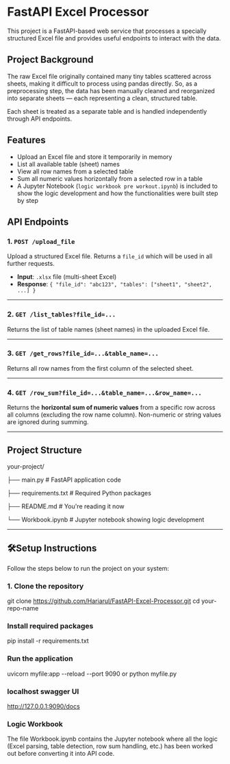 # FastAPI Excel Processor

This project is a FastAPI-based web service that processes a specially structured Excel file and provides useful endpoints to interact with the data.

## Project Background

The raw Excel file originally contained many tiny tables scattered across sheets, making it difficult to process using pandas directly. So, as a preprocessing step, the data has been manually cleaned and reorganized into separate sheets — each representing a clean, structured table.

Each sheet is treated as a separate table and is handled independently through API endpoints.

## Features

- Upload an Excel file and store it temporarily in memory
- List all available table (sheet) names
- View all row names from a selected table
- Sum all numeric values horizontally from a selected row in a table
- A Jupyter Notebook (`logic workbook pre workout.ipynb`) is included to show the logic development and how the functionalities were built step by step

## API Endpoints

### 1. `POST /upload_file`

Upload a structured Excel file. Returns a `file_id` which will be used in all further requests.

- **Input**: `.xlsx` file (multi-sheet Excel)
- **Response**: `{ "file_id": "abc123", "tables": ["sheet1", "sheet2", ...] }`

---

### 2. `GET /list_tables?file_id=...`

Returns the list of table names (sheet names) in the uploaded Excel file.

---

### 3. `GET /get_rows?file_id=...&table_name=...`

Returns all row names from the first column of the selected sheet.

---

### 4. `GET /row_sum?file_id=...&table_name=...&row_name=...`

Returns the **horizontal sum of numeric values** from a specific row across all columns (excluding the row name column). Non-numeric or string values are ignored during summing.

---

## Project Structure

your-project/

├── main.py # FastAPI application code

├── requirements.txt # Required Python packages

├── README.md # You're reading it now

└── Workbook.ipynb # Jupyter notebook showing logic development


---

## 🛠Setup Instructions

Follow the steps below to run the project on your system:

### 1. Clone the repository

git clone https://github.com/Hariarul/FastAPI-Excel-Processor.git
cd your-repo-name

### Install required packages

pip install -r requirements.txt

### Run the application

uvicorn myfile:app --reload --port 9090 or python myfile.py

### localhost swagger UI

http://127.0.0.1:9090/docs

### Logic Workbook

The file Workbook.ipynb contains the Jupyter notebook where all the logic (Excel parsing, table detection, row sum handling, etc.) has been worked out before converting it into API code.




